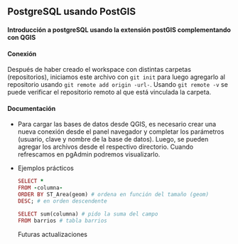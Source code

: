 ## PostgreSQL usando PostGIS
#### Introducción a postgreSQL usando la extensión postGIS complementando con QGIS

#### Conexión
Después de haber creado el workspace con distintas carpetas (repositorios), iniciamos este archivo con ```git init``` para luego agregarlo al repositorio usando ```git remote add origin -url-```. Usando ```git remote -v``` se puede verificar el repositorio remoto al que está vinculada la carpeta.

#### Documentación
* Para cargar las bases de datos desde QGIS, es necesario crear una nueva conexión desde el panel navegador y completar los parámetros (usuario, clave y nombre de la base de datos). Luego, se pueden agregar los archivos desde el respectivo directorio. Cuando refrescamos en pgAdmin podremos visualizarlo.

* Ejemplos prácticos
    ```ruby
    SELECT *
    FROM -columna-
    ORDER BY ST_Area(geom) # ordena en función del tamaño (geom)
    DESC; # en orden descendente
    ```

    ```ruby
    SELECT sum(columna) # pido la suma del campo
    FROM barrios # tabla barrios
    ```
    Futuras actualizaciones